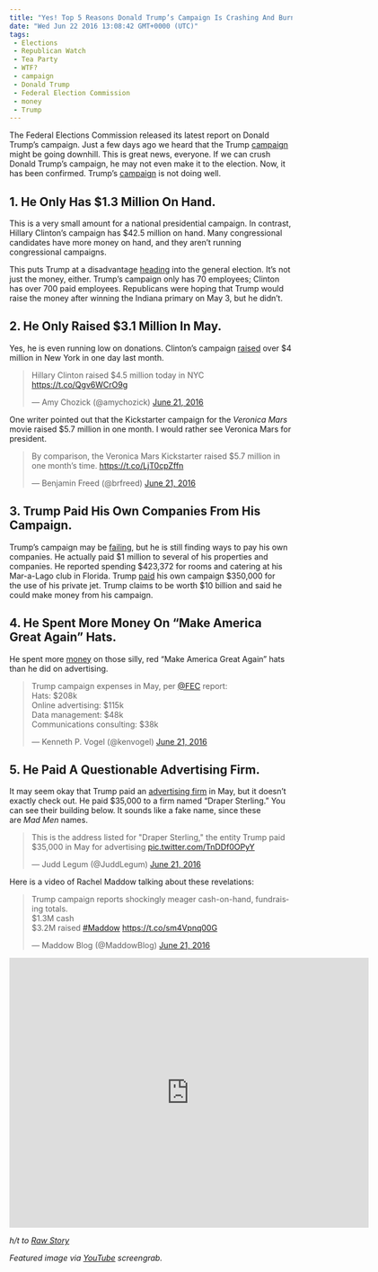 ```yaml
---
title: "Yes! Top 5 Reasons Donald Trump’s Campaign Is Crashing And Burning (TWEETS AND VIDEO)"
date: "Wed Jun 22 2016 13:08:42 GMT+0000 (UTC)"
tags: 
 - Elections
 - Republican Watch
 - Tea Party
 - WTF?
 - campaign
 - Donald Trump
 - Federal Election Commission
 - money
 - Trump
---
```

<p><!-- Quick Adsense WordPress Plugin: http://quicksense.net/ --></p><p>The Federal Elections Commission released its latest report on Donald Trump&#x2019;s campaign. Just a few days ago we heard that the Trump <a href="http://www.liberalamerica.org/2016/06/20/new-york-times-trump-may-be-too-broke-to-campaign/" target="_blank">campaign</a> might be going downhill. This is great news, everyone. If we can crush Donald Trump&#x2019;s campaign, he may not even make it to the election. Now, it has been confirmed. Trump&#x2019;s <a href="http://www.rawstory.com/2016/06/here-are-5-bombshell-revelations-that-show-trumps-campaign-is-a-massive-con-job/" onclick="__gaTracker(&apos;send&apos;, &apos;event&apos;, &apos;outbound-article&apos;, &apos;http://www.rawstory.com/2016/06/here-are-5-bombshell-revelations-that-show-trumps-campaign-is-a-massive-con-job/&apos;, &apos;campaign&apos;);" target="_blank">campaign</a> is not doing well.</p><h2>1. He Only Has $1.3 Million On Hand.</h2><p>This is a very small amount for a national presidential campaign. In contrast, Hillary Clinton&#x2019;s campaign has $42.5 million on hand. Many congressional candidates have more money on hand, and they aren&#x2019;t running congressional campaigns.</p><p>This puts Trump at a disadvantage <a href="http://www.politico.com/story/2016/06/scrawny-trump-campaign-sputters-into-general-224580" onclick="__gaTracker(&apos;send&apos;, &apos;event&apos;, &apos;outbound-article&apos;, &apos;http://www.politico.com/story/2016/06/scrawny-trump-campaign-sputters-into-general-224580&apos;, &apos;heading&apos;);" target="_blank">heading</a> into the general election. It&#x2019;s not just the money, either. Trump&#x2019;s campaign only has 70 employees; Clinton has over 700 paid employees. Republicans were hoping that Trump would raise the money after winning the Indiana primary on May 3, but he didn&#x2019;t.</p><h2>2. He Only Raised $3.1 Million In May.</h2><p>Yes, he is even running low on donations. Clinton&#x2019;s campaign <a href="http://www.rawstory.com/2016/06/here-are-5-bombshell-revelations-that-show-trumps-campaign-is-a-massive-con-job/" onclick="__gaTracker(&apos;send&apos;, &apos;event&apos;, &apos;outbound-article&apos;, &apos;http://www.rawstory.com/2016/06/here-are-5-bombshell-revelations-that-show-trumps-campaign-is-a-massive-con-job/&apos;, &apos;raised&apos;);" target="_blank">raised</a> over $4 million in New York in one day last month.</p><blockquote class="twitter-tweet" data-width="500"><p lang="en" dir="ltr">Hillary Clinton raised $4.5 million today in NYC <a href="https://t.co/Qgv6WCrO9g" onclick="__gaTracker(&apos;send&apos;, &apos;event&apos;, &apos;outbound-article&apos;, &apos;https://t.co/Qgv6WCrO9g&apos;, &apos;https://t.co/Qgv6WCrO9g&apos;);">https://t.co/Qgv6WCrO9g</a></p>
<p>&#x2014; Amy Chozick (@amychozick) <a href="https://twitter.com/amychozick/status/745070091386109953" onclick="__gaTracker(&apos;send&apos;, &apos;event&apos;, &apos;outbound-article&apos;, &apos;https://twitter.com/amychozick/status/745070091386109953&apos;, &apos;June 21, 2016&apos;);">June 21, 2016</a></p></blockquote><p><script async src="//platform.twitter.com/widgets.js" charset="utf-8"></script></p><p>One writer pointed out that the Kickstarter campaign for the&#xA0;<em>Veronica Mars</em> movie raised $5.7 million in one month. I would rather see Veronica Mars for president.</p><blockquote class="twitter-tweet" data-width="500"><p lang="en" dir="ltr">By comparison, the Veronica Mars Kickstarter raised $5.7 million in one month&#x2019;s time. <a href="https://t.co/LjT0cpZffn" onclick="__gaTracker(&apos;send&apos;, &apos;event&apos;, &apos;outbound-article&apos;, &apos;https://t.co/LjT0cpZffn&apos;, &apos;https://t.co/LjT0cpZffn&apos;);">https://t.co/LjT0cpZffn</a></p>
<p>&#x2014; Benjamin Freed (@brfreed) <a href="https://twitter.com/brfreed/status/745072206116356096" onclick="__gaTracker(&apos;send&apos;, &apos;event&apos;, &apos;outbound-article&apos;, &apos;https://twitter.com/brfreed/status/745072206116356096&apos;, &apos;June 21, 2016&apos;);">June 21, 2016</a></p></blockquote><p><script async src="//platform.twitter.com/widgets.js" charset="utf-8"></script></p><h2>3. Trump Paid His Own Companies From His Campaign.</h2><p>Trump&#x2019;s campaign may be <a href="http://www.rawstory.com/2016/06/here-are-5-bombshell-revelations-that-show-trumps-campaign-is-a-massive-con-job/" onclick="__gaTracker(&apos;send&apos;, &apos;event&apos;, &apos;outbound-article&apos;, &apos;http://www.rawstory.com/2016/06/here-are-5-bombshell-revelations-that-show-trumps-campaign-is-a-massive-con-job/&apos;, &apos;failing&apos;);" target="_blank">failing</a>, but he is still finding ways to pay his own companies. He actually paid $1 million to several of his properties and companies. He reported spending $423,372 for rooms and catering at his Mar-a-Lago club in Florida. Trump <a href="http://www.huffingtonpost.com/entry/trump-campaign-payments_us_5768a69ee4b0853f8bf1fe2d" onclick="__gaTracker(&apos;send&apos;, &apos;event&apos;, &apos;outbound-article&apos;, &apos;http://www.huffingtonpost.com/entry/trump-campaign-payments_us_5768a69ee4b0853f8bf1fe2d&apos;, &apos;paid&apos;);" target="_blank">paid</a> his own campaign $350,000 for the&#xA0;use of his private jet. Trump claims to be worth $10 billion and said he could make money from his campaign.</p><h2>4. He Spent More Money On &#x201C;Make America Great Again&#x201D; Hats.</h2><p>He spent more <a href="http://www.esquire.com/news-politics/politics/news/a46039/trump-spending-on-hats/" onclick="__gaTracker(&apos;send&apos;, &apos;event&apos;, &apos;outbound-article&apos;, &apos;http://www.esquire.com/news-politics/politics/news/a46039/trump-spending-on-hats/&apos;, &apos;money&apos;);" target="_blank">money</a> on those silly, red &#x201C;Make America Great Again&#x201D; hats than he did on advertising.</p><p><!-- Quick Adsense WordPress Plugin: http://quicksense.net/ --></p><blockquote class="twitter-tweet" data-width="500"><p lang="en" dir="ltr">Trump campaign expenses in May, per <a href="https://twitter.com/FEC" onclick="__gaTracker(&apos;send&apos;, &apos;event&apos;, &apos;outbound-article&apos;, &apos;https://twitter.com/FEC&apos;, &apos;@FEC&apos;);">@FEC</a> report:<br>Hats: $208k<br>Online advertising: $115k<br>Data management: $48k<br>Communications consulting: $38k</p>
<p>&#x2014; Kenneth P. Vogel (@kenvogel) <a href="https://twitter.com/kenvogel/status/745098363155132416" onclick="__gaTracker(&apos;send&apos;, &apos;event&apos;, &apos;outbound-article&apos;, &apos;https://twitter.com/kenvogel/status/745098363155132416&apos;, &apos;June 21, 2016&apos;);">June 21, 2016</a></p></blockquote><p><script async src="//platform.twitter.com/widgets.js" charset="utf-8"></script></p><h2>5. He Paid A Questionable Advertising Firm.</h2><p>It may seem okay that Trump paid an <a href="http://www.rawstory.com/2016/06/here-are-5-bombshell-revelations-that-show-trumps-campaign-is-a-massive-con-job/" onclick="__gaTracker(&apos;send&apos;, &apos;event&apos;, &apos;outbound-article&apos;, &apos;http://www.rawstory.com/2016/06/here-are-5-bombshell-revelations-that-show-trumps-campaign-is-a-massive-con-job/&apos;, &apos;advertising firm&apos;);" target="_blank">advertising firm</a> in May, but it doesn&#x2019;t exactly check out. He paid $35,000 to a firm named&#xA0;&#x201C;Draper Sterling.&#x201D; You can see their building below. It sounds like a fake name, since these are&#xA0;<em>Mad Men&#xA0;</em>names.</p><blockquote class="twitter-tweet" data-width="500"><p lang="en" dir="ltr">This is the address listed for &quot;Draper Sterling,&quot; the entity Trump paid $35,000 in May for advertising <a href="https://t.co/TnDDf0OPyY" onclick="__gaTracker(&apos;send&apos;, &apos;event&apos;, &apos;outbound-article&apos;, &apos;https://t.co/TnDDf0OPyY&apos;, &apos;pic.twitter.com/TnDDf0OPyY&apos;);">pic.twitter.com/TnDDf0OPyY</a></p>
<p>&#x2014; Judd Legum (@JuddLegum) <a href="https://twitter.com/JuddLegum/status/745096813821177856" onclick="__gaTracker(&apos;send&apos;, &apos;event&apos;, &apos;outbound-article&apos;, &apos;https://twitter.com/JuddLegum/status/745096813821177856&apos;, &apos;June 21, 2016&apos;);">June 21, 2016</a></p></blockquote><p><script async src="//platform.twitter.com/widgets.js" charset="utf-8"></script></p><p>Here is a video of Rachel Maddow talking about these revelations:</p><blockquote class="twitter-tweet" data-width="500"><p lang="en" dir="ltr">Trump campaign reports shockingly meager cash-on-hand, fundraising totals.<br>$1.3M cash<br>$3.2M raised <a href="https://twitter.com/hashtag/Maddow?src=hash" onclick="__gaTracker(&apos;send&apos;, &apos;event&apos;, &apos;outbound-article&apos;, &apos;https://twitter.com/hashtag/Maddow?src=hash&apos;, &apos;#Maddow&apos;);">#Maddow</a> <a href="https://t.co/sm4Vpnq00G" onclick="__gaTracker(&apos;send&apos;, &apos;event&apos;, &apos;outbound-article&apos;, &apos;https://t.co/sm4Vpnq00G&apos;, &apos;https://t.co/sm4Vpnq00G&apos;);">https://t.co/sm4Vpnq00G</a></p>
<p>&#x2014; Maddow Blog (@MaddowBlog) <a href="https://twitter.com/MaddowBlog/status/745074530196979712" onclick="__gaTracker(&apos;send&apos;, &apos;event&apos;, &apos;outbound-article&apos;, &apos;https://twitter.com/MaddowBlog/status/745074530196979712&apos;, &apos;June 21, 2016&apos;);">June 21, 2016</a></p></blockquote><p><script async src="//platform.twitter.com/widgets.js" charset="utf-8"></script></p><p><iframe width="640" height="480" src="https://www.youtube.com/embed/BfPdNZeUqUQ" frameborder="0" allowfullscreen></iframe></p><p><em>h/t to <a href="http://www.rawstory.com/2016/06/here-are-5-bombshell-revelations-that-show-trumps-campaign-is-a-massive-con-job/" onclick="__gaTracker(&apos;send&apos;, &apos;event&apos;, &apos;outbound-article&apos;, &apos;http://www.rawstory.com/2016/06/here-are-5-bombshell-revelations-that-show-trumps-campaign-is-a-massive-con-job/&apos;, &apos;Raw Story&apos;);">Raw Story</a></em></p><p><em>Featured image via <a href="https://www.youtube.com/watch?v=BfPdNZeUqUQ" onclick="__gaTracker(&apos;send&apos;, &apos;event&apos;, &apos;outbound-article&apos;, &apos;https://www.youtube.com/watch?v=BfPdNZeUqUQ&apos;, &apos;YouTube&apos;);">YouTube</a> screengrab.</em></p><div style="font-size:0px;height:0px;line-height:0px;margin:0;padding:0;clear:both"></div>